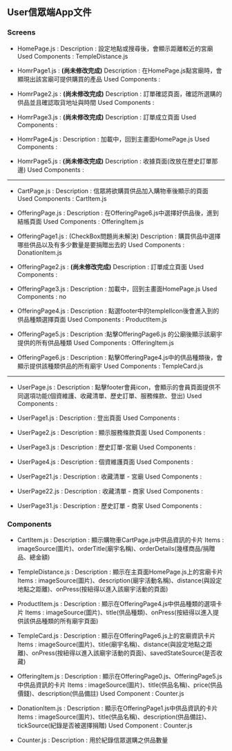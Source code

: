 ## User信眾端App文件
### Screens
- HomePage.js :
Description : 設定地點或搜尋後，會顯示距離較近的宮廟
Used Components : TempleDistance.js

- HomrPage1.js : **(尚未修改完成)**
Description : 在HomePage.js點宮廟時，會顯現出該宮廟可提供購買的產品
Used Components :

- HomrPage2.js :  **(尚未修改完成)**
Description : 訂單確認頁面，確認所選購的供品並且確認取貨地址與時間
Used Components : 

- HomrPage3.js :  **(尚未修改完成)**
Description : 訂單成立頁面
Used Components :

- HomrPage4.js :
Description : 加載中，回到主畫面HomePage.js
Used Components :

- HomrPage5.js :  **(尚未修改完成)**
Description : 收據頁面(改放在歷史訂單那邊)
Used Components :
---
- CartPage.js : 
Description : 信眾將欲購買供品加入購物車後顯示的頁面
Used Components : CartItem.js

- OfferingPage.js : 
Description : 在OfferingPage6.js中選擇好供品後，進到結帳頁面
Used Components : OfferingItem.js

- OfferingPage1.js : (CheckBox問題尚未解決)
Description : 購買供品中選擇哪些供品以及有多少數量是要捐贈出去的
Used Components : DonationItem.js

- OfferingPage2.js : **(尚未修改完成)**
Description : 訂單成立頁面
Used Components :

- OfferingPage3.js : 
Description : 加載中，回到主畫面HomePage.js
Used Components : no

- OfferingPage4.js : 
Description : 點選footer中的templeIIcon後會進入到的供品種類選擇頁面
Used Components : ProductItem.js

- OfferingPage5.js : 
Description :點擊OfferingPage6.js 的公廟後顯示該廟宇提供的所有供品種類
Used Components : OfferingItem.js

- OfferingPage6.js : 
Description : 點擊OfferingPage4.js中的供品種類後，會顯示提供該種類供品的所有廟宇
Used Components : TempleCard.js
---
- UserPage.js : 
Description : 點擊footer會員icon，會顯示的會員頁面提供不同選項功能(個資維護、收藏清單、歷史訂單、服務條款、登出)
Used Components : 

- UserPage1.js : 
Description : 登出頁面
Used Components :
 
- UserPage2.js : 
Description : 顯示服務條款頁面
Used Components : 

- UserPage3.js : 
Description : 歷史訂單-宮廟
Used Components : 

- UserPage4.js :
Description : 個資維護頁面
Used Components : 

- UserPage21.js : 
Description : 收藏清單 - 宮廟
Used Components : 

- UserPage22.js : 
Description : 收藏清單 - 商家
Used Components : 

- UserPage31.js : 
Description : 歷史訂單 - 商家
Used Components : 

### Components 
- CartItem.js :
Description : 顯示購物車CartPage.js中供品資訊的卡片
Items :  imageSource(圖片)、orderTitle(廟宇名稱)、orderDetails(幾樣商品/捐贈品、總金額)

- TempleDistance.js : 
Description : 顯示在主頁面HomePage.js上的宮廟卡片
Items :  imageSource(圖片)、description(廟宇活動名稱)、distance(與設定地點之距離)、onPress(按紐得以進入該廟宇活動的頁面)

- ProductItem.js : 
Description : 顯示在OfferingPage4.js中供品種類的選項卡片
Items :  imageSource(圖片)、title(供品種類)、onPress(按紐得以進入提供該供品種類的所有廟宇頁面)

- TempleCard.js : 
Description : 顯示在OfferingPage6.js上的宮廟資訊卡片
Items :  imageSource(圖片)、title(廟宇名稱)、distance(與設定地點之距離)、onPress(按紐得以進入該廟宇活動的頁面)、savedStateSource(是否收藏)

- OfferingItem.js : 
Description : 顯示在OfferingPage0.js、OfferingPage5.js中供品資訊的卡片
Items :  imageSource(圖片)、title(供品名稱)、price(供品價錢)、description(供品備註)
Used Component : Counter.js

- DonationItem.js : 
Description : 顯示在OfferingPage1.js中供品資訊的卡片
Items :  imageSource(圖片)、title(供品名稱)、description(供品備註)、tickSource(紀錄是否被選擇捐贈)
Used Component : Counter.js

- Counter.js : 
Description : 用於紀錄信眾選購之供品數量

